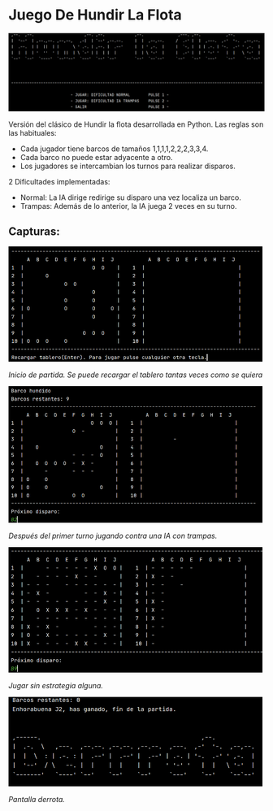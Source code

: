 # Juego De Hundir La Flota

![menu_principal](./capturasHundirFlota/menu_principal.PNG)

Versión del clásico de Hundir la flota desarrollada en Python.
Las reglas son las habituales:

- Cada jugador tiene barcos de tamaños 1,1,1,1,2,2,2,3,3,4.
- Cada barco no puede estar adyacente a otro.
- Los jugadores se intercambian los turnos para realizar disparos.

2 Dificultades implementadas:
- Normal: La IA dirige redirige su disparo una vez localiza un barco.
- Trampas: Además de lo anterior, la IA juega 2 veces en su turno.

## Capturas:
<img src="./capturasHundirFlota/recargar_tablero.PNG" width="500"> 

<i>Inicio de partida. Se puede recargar el tablero tantas veces como se quiera

<img src="./capturasHundirFlota/turno1_ia_desatada.PNG" width="500">

<i>Después del primer turno jugando contra una IA con trampas.

<img src="./capturasHundirFlota/jugar_sin_estrategia.PNG" width="500">

<i>Jugar sin estrategia alguna.

<img src="./capturasHundirFlota/msg_derrota.PNG" width="500">

<i>Pantalla derrota.
